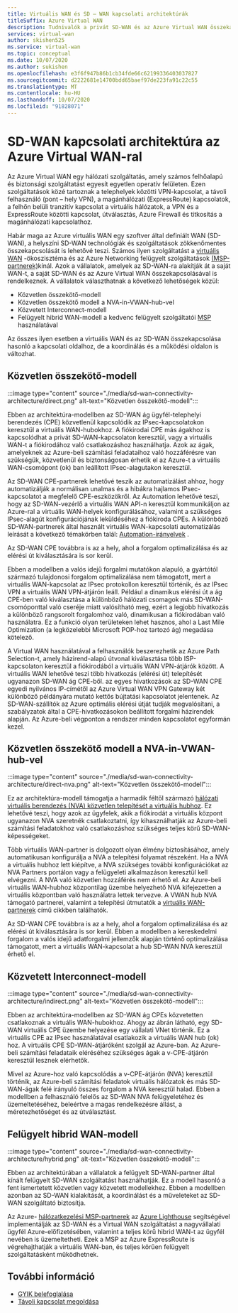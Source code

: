 ```yaml
---
title: Virtuális WAN és SD – WAN kapcsolati architektúrák
titleSuffix: Azure Virtual WAN
description: Tudnivalók a privát SD-WAN és az Azure Virtual WAN összekapcsolásáról
services: virtual-wan
author: skishen525
ms.service: virtual-wan
ms.topic: conceptual
ms.date: 10/07/2020
ms.author: sukishen
ms.openlocfilehash: e3f6f947b86b1cb34fde66c62199336403037827
ms.sourcegitcommit: d2222681e14700bdd65baef97de223fa91c22c55
ms.translationtype: MT
ms.contentlocale: hu-HU
ms.lasthandoff: 10/07/2020
ms.locfileid: "91828071"
---
```

# <a name="sd-wan-connectivity-architecture-with-azure-virtual-wan"></a>SD-WAN kapcsolati architektúra az Azure Virtual WAN-ral

Az Azure Virtual WAN egy hálózati szolgáltatás, amely számos felhőalapú és biztonsági szolgáltatást egyesít egyetlen operatív felületen. Ezen szolgáltatások közé tartoznak a telephelyek közötti VPN-kapcsolat, a távoli felhasználó (pont – hely VPN), a magánhálózati (ExpressRoute) kapcsolatok, a felhőn belüli tranzitív kapcsolat a virtuális hálózatok, a VPN és a ExpressRoute közötti kapcsolat, útválasztás, Azure Firewall és titkosítás a magánhálózati kapcsolathoz.

Habár maga az Azure virtuális WAN egy szoftver által definiált WAN (SD-WAN), a helyszíni SD-WAN technológiák és szolgáltatások zökkenőmentes összekapcsolását is lehetővé teszi. Számos ilyen szolgáltatást a [virtuális WAN](virtual-wan-locations-partners.md) -ökoszisztéma és az Azure Networking felügyelt szolgáltatások [(MSP-partnerek)](../networking/networking-partners-msp.md)kínál. Azok a vállalatok, amelyek az SD-WAN-ra alakítják át a saját WAN-t, a saját SD-WAN és az Azure Virtual WAN összekapcsolásával is rendelkeznek. A vállalatok választhatnak a következő lehetőségek közül:

* Közvetlen összekötő-modell
* Közvetlen összekötő modell a NVA-in-VWAN-hub-vel
* Közvetett Interconnect-modell
* Felügyelt hibrid WAN-modell a kedvenc felügyelt szolgáltatói [MSP](../networking/networking-partners-msp.md) használatával

Az összes ilyen esetben a virtuális WAN és az SD-WAN összekapcsolása hasonló a kapcsolati oldalhoz, de a koordinálás és a működési oldalon is változhat.

## <a name="direct-interconnect-model"></a><a name="direct"></a>Közvetlen összekötő-modell

:::image type="content" source="./media/sd-wan-connectivity-architecture/direct.png" alt-text="Közvetlen összekötő-modell":::

Ebben az architektúra-modellben az SD-WAN ág ügyfél-telephelyi berendezés (CPE) közvetlenül kapcsolódik az IPsec-kapcsolatokon keresztül a virtuális WAN-hubokhoz. A fiókirodai CPE más ágakhoz is kapcsolódhat a privát SD-WAN-kapcsolaton keresztül, vagy a virtuális WAN-t a fiókirodához való csatlakozáshoz használhatja. Azok az ágak, amelyeknek az Azure-beli számítási feladataihoz való hozzáférésre van szükségük, közvetlenül és biztonságosan érhetik el az Azure-t a virtuális WAN-csomópont (ok) ban leállított IPsec-alagutakon keresztül.

Az SD-WAN CPE-partnerek lehetővé teszik az automatizálást ahhoz, hogy automatizálják a normálisan unalmas és a hibákra hajlamos IPsec-kapcsolatot a megfelelő CPE-eszközökről. Az Automation lehetővé teszi, hogy az SD-WAN-vezérlő a virtuális WAN API-n keresztül kommunikáljon az Azure-ral a virtuális WAN-helyek konfigurálásához, valamint a szükséges IPsec-alagút konfigurációjának leküldéséhez a fiókiroda CPEs. A különböző SD-WAN-partnerek által használt virtuális WAN-kapcsolati automatizálás leírását a következő témakörben talál: [Automation-irányelvek](virtual-wan-configure-automation-providers.md) .

Az SD-WAN CPE továbbra is az a hely, ahol a forgalom optimalizálása és az elérési út kiválasztására is sor kerül. 

Ebben a modellben a valós idejű forgalmi mutatókon alapuló, a gyártótól származó tulajdonosi forgalom optimalizálása nem támogatott, mert a virtuális WAN-kapcsolat az IPsec protokollon keresztül történik, és az IPsec VPN a virtuális WAN VPN-átjárón leáll. Például a dinamikus elérési út a ág CPE-ben való kiválasztása a különböző hálózati csomagok más SD-WAN-csomóponttal való cseréje miatt valósítható meg, ezért a legjobb hivatkozás a különböző rangsorolt forgalomhoz való, dinamikusan a fiókirodában való használatra. Ez a funkció olyan területeken lehet hasznos, ahol a Last Mile Optimization (a legközelebbi Microsoft POP-hoz tartozó ág) megadása kötelező.

A Virtual WAN használatával a felhasználók beszerezhetik az Azure Path Selection-t, amely házirend-alapú útvonal kiválasztása több ISP-kapcsolaton keresztül a fiókirodából a virtuális WAN VPN-átjárók között. A virtuális WAN lehetővé teszi több hivatkozás (elérési út) telepítését ugyanazon SD-WAN ág CPE-ből. az egyes hivatkozások az SD-WAN CPE egyedi nyilvános IP-címétől az Azure Virtual WAN VPN Gateway két különböző példányára mutató kettős bújtatási kapcsolatot jelentenek. Az SD-WAN-szállítók az Azure optimális elérési útját tudják megvalósítani, a szabályzatok által a CPE-hivatkozásokon beállított forgalmi házirendek alapján. Az Azure-beli végponton a rendszer minden kapcsolatot egyformán kezel.

## <a name="direct-interconnect-model-with-nva-in-vwan-hub"></a><a name="direct"></a>Közvetlen összekötő modell a NVA-in-VWAN-hub-vel

:::image type="content" source="./media/sd-wan-connectivity-architecture/direct-nva.png" alt-text="Közvetlen összekötő-modell":::

Ez az architektúra-modell támogatja a harmadik féltől származó [hálózati virtuális berendezés (NVA) közvetlen telepítését a virtuális hubhoz](https://docs.microsoft.com/azure/virtual-wan/about-nva-hub). Ez lehetővé teszi, hogy azok az ügyfelek, akik a fiókirodát a virtuális központ ugyanazon NVA szeretnék csatlakoztatni, így kihasználhatják az Azure-beli számítási feladatokhoz való csatlakozáshoz szükséges teljes körű SD-WAN-képességeket. 

Több virtuális WAN-partner is dolgozott olyan élmény biztosításához, amely automatikusan konfigurálja a NVA a telepítési folyamat részeként. Ha a NVA a virtuális hubhoz lett kiépítve, a NVA szükséges további konfigurációkat az NVA Partners portálon vagy a felügyeleti alkalmazáson keresztül kell elvégezni. A NVA való közvetlen hozzáférés nem érhető el. Az Azure-beli virtuális WAN-hubhoz központilag üzembe helyezhető NVA kifejezetten a virtuális központban való használatra lettek tervezve. A VWAN hub NVA támogató partnerei, valamint a telepítési útmutatók a [virtuális WAN-partnerek](virtual-wan-locations-partners.md#partners-with-integrated-virtual-hub-offerings) című cikkben találhatók.

Az SD-WAN CPE továbbra is az a hely, ahol a forgalom optimalizálása és az elérési út kiválasztására is sor kerül.
Ebben a modellben a kereskedelmi forgalom a valós idejű adatforgalmi jellemzők alapján történő optimalizálása támogatott, mert a virtuális WAN-kapcsolat a hub SD-WAN NVA keresztül érhető el.

## <a name="indirect-interconnect-model"></a><a name="indirect"></a>Közvetett Interconnect-modell

:::image type="content" source="./media/sd-wan-connectivity-architecture/indirect.png" alt-text="Közvetlen összekötő-modell":::

Ebben az architektúra-modellben az SD-WAN ág CPEs közvetetten csatlakoznak a virtuális WAN-hubokhoz. Ahogy az ábrán látható, egy SD-WAN virtuális CPE üzembe helyezése egy vállalati VNet történik. Ez a virtuális CPE az IPsec használatával csatlakozik a virtuális WAN hub (ok) hoz. A virtuális CPE SD-WAN-átjáróként szolgál az Azure-ban. Az Azure-beli számítási feladataik eléréséhez szükséges ágak a v-CPE-átjárón keresztül lesznek elérhetők.

Mivel az Azure-hoz való kapcsolódás a v-CPE-átjárón (NVA) keresztül történik, az Azure-beli számítási feladatok virtuális hálózatok és más SD-WAN-ágak felé irányuló összes forgalom a NVA keresztül halad. Ebben a modellben a felhasználó felelős az SD-WAN NVA felügyeletéhez és üzemeltetéséhez, beleértve a magas rendelkezésre állást, a méretezhetőséget és az útválasztást.
  
## <a name="managed-hybrid-wan-model"></a><a name="hybrid"></a>Felügyelt hibrid WAN-modell

:::image type="content" source="./media/sd-wan-connectivity-architecture/hybrid.png" alt-text="Közvetlen összekötő-modell":::

Ebben az architektúrában a vállalatok a felügyelt SD-WAN-partner által kínált felügyelt SD-WAN szolgáltatást használhatják. Ez a modell hasonló a fent ismertetett közvetlen vagy közvetett modellekhez. Ebben a modellben azonban az SD-WAN kialakítását, a koordinálást és a műveleteket az SD-WAN szolgáltató biztosítja.

Az Azure- [hálózatkezelési MSP-partnerek](../networking/networking-partners-msp.md) az [Azure Lighthouse](https://azure.microsoft.com/services/azure-lighthouse/) segítségével implementálják az SD-WAN és a Virtual WAN szolgáltatást a nagyvállalati ügyfél Azure-előfizetésében, valamint a teljes körű hibrid WAN-t az ügyfél nevében is üzemeltetheti. Ezek a MSP az Azure ExpressRoute is végrehajthatják a virtuális WAN-ban, és teljes körűen felügyelt szolgáltatásként működhetnek.

## <a name="additional-information"></a>További információ

* [GYIK belefoglalása](virtual-wan-faq.md)
* [Távoli kapcsolat megoldása](work-remotely-support.md)
